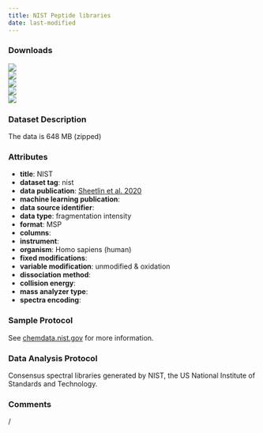 ```yaml
---
title: NIST Peptide libraries
date: last-modified
---
```


### Downloads
[![](https://img.shields.io/badge/download-original%20dataset-008080?style=flat-square)](https://chemdata.nist.gov/dokuwiki/doku.php?id=peptidew:lib:humanhcd20160503)<br>
[![](https://img.shields.io/badge/download-parsed%20train%2Fvalidation%20data-008080?style=flat-square)](http://ftp.pride.ebi.ac.uk/pub/databases/pride/resources/proteomicsml/fragmentation/nist-humanhcd20160503-parsed-trainval.feather)<br>
[![](https://img.shields.io/badge/download-parsed%20test%20data-008080?style=flat-square)](http://ftp.pride.ebi.ac.uk/pub/databases/pride/resources/proteomicsml/fragmentation/nist-humanhcd20160503-parsed-test.feather)<br>
[![](https://img.shields.io/badge/download-parsed%20and%20encoded%20train%2Fvalidation%20data-008080?style=flat-square)](http://ftp.pride.ebi.ac.uk/pub/databases/pride/resources/proteomicsml/fragmentation/nist-humanhcd20160503-parsed-trainval-encoded.feather)<br>
[![](https://img.shields.io/badge/download-parsed%20and%20encoded%20test%20data-008080?style=flat-square)](http://ftp.pride.ebi.ac.uk/pub/databases/pride/resources/proteomicsml/fragmentation/nist-humanhcd20160503-parsed-test-encoded.feather)<br>

### Dataset Description
The data is 648 MB (zipped)

### Attributes
- **title**: NIST
- **dataset tag**: nist
- **data publication**: [Sheetlin et al. 2020](https://chemdata.nist.gov/dokuwiki/lib/exe/fetch.php?media=peptidew:sergey_sheetlin_asms2020.pdf)
- **machine learning publication**: <unknown>
- **data source identifier**: <unknown>
- **data type**: fragmentation intensity
- **format**: MSP
- **columns**: <unknown>
- **instrument**: <unknown>
- **organism**: Homo sapiens (human)
- **fixed modifications**: <unknown>
- **variable modification**: unmodified & oxidation
- **dissociation method**: <unknown>
- **collision energy**: <unknown>
- **mass analyzer type**: <unknown>
- **spectra encoding**: <unknown>

### Sample Protocol
See [chemdata.nist.gov](https://chemdata.nist.gov/dokuwiki/doku.php?id=peptidew:lib:humanhcd20160503)
for more information.

### Data Analysis Protocol
Consensus spectral libraries generated by NIST, the US National Institute of Standards
and Technology.

### Comments
/
